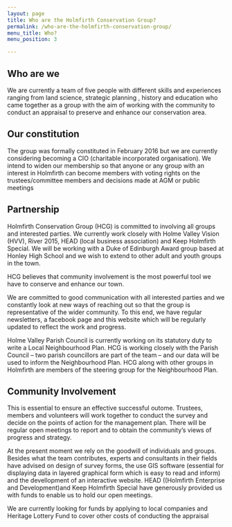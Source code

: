 ```yaml
---
layout: page
title: Who are the Holmfirth Conservation Group?
permalink: /who-are-the-holmfirth-conservation-group/
menu_title: Who?
menu_position: 3

---
```


## Who are we

We are currently a team of five people with different skills and experiences ranging from land science, strategic planning , history and education who came together as a group with the aim of working with the community to conduct an appraisal to preserve and enhance our conservation area.

## Our constitution

The group was formally constituted in February 2016 but we are currently considering becoming a CIO (charitable incorporated organisation).  We intend to widen our membership so that anyone or any group with an interest in Holmfirth can become members with voting rights on the trustees/committee members and decisions made at AGM or public meetings

## Partnership

Holmfirth Conservation Group (HCG) is committed to involving  all groups and interested parties.  We currently work closely with Holme Valley Vision (HVV), River 2015, HEAD (local business association) and Keep Holmfirth Special.  We will be working with a Duke of Edinburgh Award group based at Honley High School and we wish to extend to other adult and youth groups in the town.

HCG believes that community involvement is the most powerful tool we have to conserve and enhance our town.

We are committed to good communication with all interested parties and we constantly look at new ways of reaching out so that the group is representative of the wider community.  To this end, we have regular newsletters, a facebook page and this website which will be regularly updated to reflect the work and progress.

Holme Valley Parish Council is currently working on its statutory duty to write a Local Neighbourhood Plan.  HCG is working closely with the Parish Council – two parish councillors are part of the team – and our data will be used to inform the Neighbourhood Plan.  HCG along with other groups in Holmfirth are members of the steering group for the Neighbourhood Plan.

## Community Involvement

This is essential to ensure an effective successful outome.  Trustees, members and volunteers will work together to conduct the survey and decide on the points of action for the management plan.  There will be regular open meetings to report and to obtain the community’s views of progress and strategy.

At the present moment we rely on the goodwill of individuals and groups.  Besides what the team contributes, experts and consultants in their fields have advised on design of survey forms, the use GIS software (essential for displaying data in layered graphical form which is easy to read and inform) and the devellopment of an interactive website. HEAD ((Holmfirth Enterprise and Development)and Keep Holmfirth Special have generously provided us with funds to enable us to hold our open meetings.

We are currently looking for funds by applying to local companies and Heritage Lottery Fund to cover other costs of conducting the appraisal

